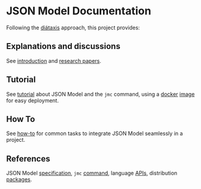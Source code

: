 # JSON Model Documentation

Following the [diátaxis](https://diataxis.fr/) approach, this project provides:

## Explanations and discussions

See [introduction](README.md) and [research papers](PUB#research-papers).

## Tutorial

See [tutorial](TUTO.md) about JSON Model and the `jmc` command,
using a [docker](DOCKER.md) [image](https://hub.docker.com/r/zx80/jmc) for easy deployment.

## How To

See [how-to](HOWTO.md) for common tasks to integrate JSON Model seamlessly in a project.

## References

JSON Model [specification](SPEC.md),
`jmc` [command](JMC.md),
language [APIs](API.md),
distribution [packages](PUB.md#packages).

